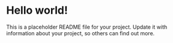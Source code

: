 # Hello world!

This is a placeholder README file for your project. Update it with information about your project,
so others can find out more.